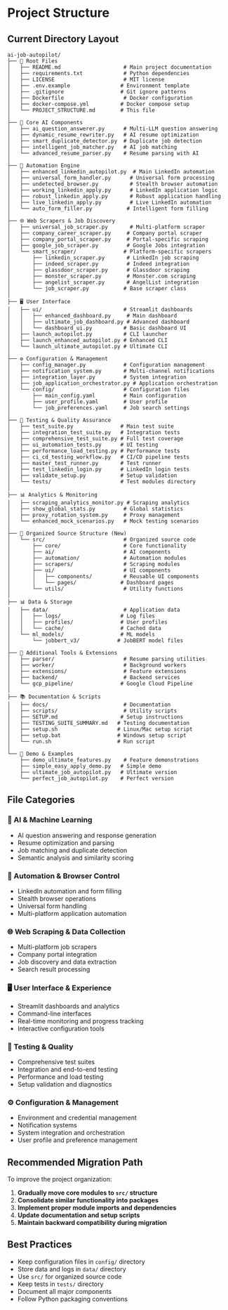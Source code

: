 # Project Structure

## Current Directory Layout

```
ai-job-autopilot/
├── 📁 Root Files
│   ├── README.md                    # Main project documentation
│   ├── requirements.txt             # Python dependencies
│   ├── LICENSE                      # MIT license
│   ├── .env.example                # Environment template
│   ├── .gitignore                  # Git ignore patterns
│   ├── Dockerfile                   # Docker configuration
│   ├── docker-compose.yml          # Docker compose setup
│   └── PROJECT_STRUCTURE.md        # This file
│
├── 🤖 Core AI Components
│   ├── ai_question_answerer.py      # Multi-LLM question answering
│   ├── dynamic_resume_rewriter.py   # AI resume optimization
│   ├── smart_duplicate_detector.py  # Duplicate job detection
│   ├── intelligent_job_matcher.py   # AI job matching
│   └── advanced_resume_parser.py    # Resume parsing with AI
│
├── 🔧 Automation Engine
│   ├── enhanced_linkedin_autopilot.py  # Main LinkedIn automation
│   ├── universal_form_handler.py      # Universal form processing
│   ├── undetected_browser.py          # Stealth browser automation
│   ├── working_linkedin_apply.py      # LinkedIn application logic
│   ├── robust_linkedin_apply.py       # Robust application handling
│   ├── live_linkedin_apply.py         # Live LinkedIn automation
│   └── auto_form_filler.py           # Intelligent form filling
│
├── 🌐 Web Scrapers & Job Discovery
│   ├── universal_job_scraper.py       # Multi-platform scraper
│   ├── company_career_scraper.py     # Company portal scraper
│   ├── company_portal_scraper.py     # Portal-specific scraping
│   ├── google_job_scraper.py         # Google Jobs integration
│   └── smart_scraper/               # Platform-specific scrapers
│       ├── linkedin_scraper.py       # LinkedIn job scraping
│       ├── indeed_scraper.py         # Indeed integration
│       ├── glassdoor_scraper.py      # Glassdoor scraping
│       ├── monster_scraper.py        # Monster.com scraping
│       ├── angelist_scraper.py       # AngelList integration
│       └── job_scraper.py           # Base scraper class
│
├── 🖥️ User Interface
│   ├── ui/                          # Streamlit dashboards
│   │   ├── enhanced_dashboard.py     # Main dashboard
│   │   ├── ultimate_job_dashboard.py # Advanced dashboard
│   │   └── dashboard_ui.py          # Basic dashboard UI
│   ├── launch_autopilot.py          # CLI launcher
│   ├── launch_enhanced_autopilot.py # Enhanced CLI
│   └── launch_ultimate_autopilot.py # Ultimate CLI
│
├── ⚙️ Configuration & Management
│   ├── config_manager.py            # Configuration management
│   ├── notification_system.py       # Multi-channel notifications
│   ├── integration_layer.py         # System integration
│   ├── job_application_orchestrator.py # Application orchestration
│   └── config/                      # Configuration files
│       ├── main_config.yaml         # Main configuration
│       ├── user_profile.yaml        # User profile
│       └── job_preferences.yaml     # Job search settings
│
├── 🧪 Testing & Quality Assurance
│   ├── test_suite.py               # Main test suite
│   ├── integration_test_suite.py   # Integration tests
│   ├── comprehensive_test_suite.py # Full test coverage
│   ├── ui_automation_tests.py      # UI testing
│   ├── performance_load_testing.py # Performance tests
│   ├── ci_cd_testing_workflow.py   # CI/CD pipeline tests
│   ├── master_test_runner.py       # Test runner
│   ├── test_linkedin_login.py      # LinkedIn login tests
│   ├── validate_setup.py           # Setup validation
│   └── tests/                      # Test modules directory
│
├── 📊 Analytics & Monitoring
│   ├── scraping_analytics_monitor.py # Scraping analytics
│   ├── show_global_stats.py         # Global statistics
│   ├── proxy_rotation_system.py     # Proxy management
│   └── enhanced_mock_scenarios.py   # Mock testing scenarios
│
├── 📁 Organized Source Structure (New)
│   └── src/                         # Organized source code
│       ├── core/                    # Core functionality
│       ├── ai/                      # AI components
│       ├── automation/              # Automation modules
│       ├── scrapers/                # Scraping modules
│       ├── ui/                      # UI components
│       │   ├── components/          # Reusable UI components
│       │   └── pages/              # Dashboard pages
│       └── utils/                   # Utility functions
│
├── 📊 Data & Storage
│   ├── data/                        # Application data
│   │   ├── logs/                   # Log files
│   │   ├── profiles/               # User profiles
│   │   └── cache/                  # Cached data
│   └── ml_models/                  # ML models
│       └── jobbert_v3/            # JobBERT model files
│
├── 🔧 Additional Tools & Extensions
│   ├── parser/                      # Resume parsing utilities
│   ├── worker/                      # Background workers
│   ├── extensions/                  # Feature extensions
│   ├── backend/                     # Backend services
│   └── gcp_pipeline/               # Google Cloud Pipeline
│
├── 📚 Documentation & Scripts
│   ├── docs/                        # Documentation
│   ├── scripts/                     # Utility scripts
│   ├── SETUP.md                    # Setup instructions
│   ├── TESTING_SUITE_SUMMARY.md   # Testing documentation
│   ├── setup.sh                   # Linux/Mac setup script
│   ├── setup.bat                  # Windows setup script
│   └── run.sh                     # Run script
│
└── 🎯 Demo & Examples
    ├── demo_ultimate_features.py    # Feature demonstrations
    ├── simple_easy_apply_demo.py   # Simple demo
    ├── ultimate_job_autopilot.py   # Ultimate version
    └── perfect_job_autopilot.py    # Perfect version
```

## File Categories

### 🤖 AI & Machine Learning
- AI question answering and response generation
- Resume optimization and parsing
- Job matching and duplicate detection
- Semantic analysis and similarity scoring

### 🔧 Automation & Browser Control
- LinkedIn automation and form filling
- Stealth browser operations
- Universal form handling
- Multi-platform application automation

### 🌐 Web Scraping & Data Collection
- Multi-platform job scrapers
- Company portal integration
- Job discovery and data extraction
- Search result processing

### 🖥️ User Interface & Experience
- Streamlit dashboards and analytics
- Command-line interfaces
- Real-time monitoring and progress tracking
- Interactive configuration tools

### 🧪 Testing & Quality
- Comprehensive test suites
- Integration and end-to-end testing
- Performance and load testing
- Setup validation and diagnostics

### ⚙️ Configuration & Management
- Environment and credential management
- Notification systems
- System integration and orchestration
- User profile and preference management

## Recommended Migration Path

To improve the project organization:

1. **Gradually move core modules to `src/` structure**
2. **Consolidate similar functionality into packages**
3. **Implement proper module imports and dependencies**
4. **Update documentation and setup scripts**
5. **Maintain backward compatibility during migration**

## Best Practices

- Keep configuration files in `config/` directory
- Store data and logs in `data/` directory
- Use `src/` for organized source code
- Keep tests in `tests/` directory
- Document all major components
- Follow Python packaging conventions